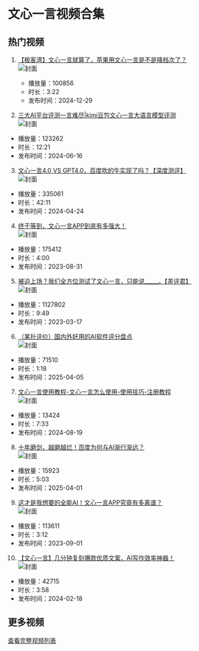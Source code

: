 # 文心一言视频合集

## 热门视频

1. [【极客湾】文心一言就算了，苹果用文心一言是不是降档次了？](https://www.bilibili.com/video/av113734978636283)  
   ![封面](images0/2e9437a85d5f53ddd44fedbf7f0dd1964c563a48.jpg)  
   - 播放量：100856  
   - 时长：3:22  
   - 发布时间：2024-12-29

 2. [三大AI平台评测一言难尽|kimi豆包文心一言大语言模型评测](https://www.bilibili.com/video/av112626038279782)  
   ![封面](images0/a485813307533a2e883fe6d7e2d3089fa2a08a85.jpg)  
   - 播放量：123262  
   - 时长：12:21  
   - 发布时间：2024-06-16

 3. [文心一言4.0 VS GPT4.0，百度吹的牛实现了吗？【深度测评】](https://www.bilibili.com/video/av1103690251)  
   ![封面](images0/3c858fe1dd96883f34a3554e1efa95eab7f2e97f.jpg)  
   - 播放量：335061  
   - 时长：42:11  
   - 发布时间：2024-04-24

 4. [终于等到，文心一言APP到底有多强大！](https://www.bilibili.com/video/av617899660)  
   ![封面](images0/3c9d3d2f2eddd66173ce4387bce0fe6d077729a6.jpg)  
   - 播放量：175412  
   - 时长：4:00  
   - 发布时间：2023-08-31

 5. [被迫上场？我们全方位测试了文心一言，只能说_____。【差评君】](https://www.bilibili.com/video/av653698039)  
   ![封面](images0/ec70736ecb606656996a2e116fc97d0f596bb880.jpg)  
   - 播放量：1127802  
   - 时长：9:49  
   - 发布时间：2023-03-17

 6. [（某扑评价）国内外好用的AI软件评分盘点](https://www.bilibili.com/video/av114283593598287)  
   ![封面](images0/5cb78ad182c4c056a243d244e489dca3dbeba39e.jpg)  
   - 播放量：71510  
   - 时长：1:18  
   - 发布时间：2025-04-05

 7. [文心一言使用教程-文心一言怎么使用-使用技巧-注册教程](https://www.bilibili.com/video/av112987486555781)  
   ![封面](images0/bcf113b27a4d8651ec549b8896177bbd2ef783c8.jpg)  
   - 播放量：13424  
   - 时长：7:33  
   - 发布时间：2024-08-19

 8. [十年磨剑，越磨越烂！百度为何与AI渐行渐远？](https://www.bilibili.com/video/av114263041508638)  
   ![封面](images0/8490806662d1e13fd3b71552bb4ae81129d53b28.jpg)  
   - 播放量：15923  
   - 时长：5:03  
   - 发布时间：2025-04-01

 9. [这才是我想要的全能AI！文心一言APP究竟有多离谱？](https://www.bilibili.com/video/av490433263)  
   ![封面](images0/79aab7aca8f8711ed2c2920a403c4073ba806fd2.jpg)  
   - 播放量：113611  
   - 时长：3:12  
   - 发布时间：2023-09-01

 10. [【文心一言】几分钟复刻爆款优质文案，AI写作效率神器！](https://www.bilibili.com/video/av1700925585)  
   ![封面](images0/c4f655cc03fee2d216f2f3175111cdc761607c28.jpg)  
   - 播放量：42715  
   - 时长：3:58  
   - 发布时间：2024-02-18

## 更多视频

[查看完整视频列表](https://www.bilibili.com/search?keyword=文心一言)